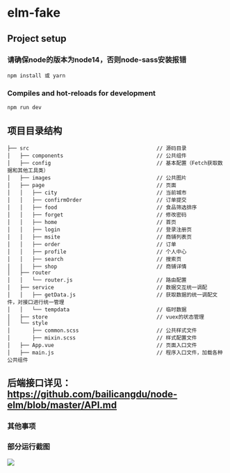 # elm-fake

## Project setup
### 请确保node的版本为node14，否则node-sass安装报错

```
npm install 或 yarn
```

### Compiles and hot-reloads for development
```
npm run dev 
```

## 项目目录结构
```
├── src                                         // 源码目录
│   ├── components                              // 公共组件
│   ├── config                                  // 基本配置（Fetch获取数据和其他工具类）
│   ├── images                                  // 公共图片
│   ├── page                                    // 页面
│   │   ├── city                                // 当前城市
│   │   ├── confirmOrder                        // 订单提交
│   │   ├── food                                // 食品筛选排序           
│   │   ├── forget                              // 修改密码
│   │   ├── home                                // 首页
│   │   ├── login                               // 登录注册页
│   │   ├── msite                               // 商铺列表页
│   │   ├── order                               // 订单
│   │   ├── profile                             // 个人中心
│   │   ├── search                              // 搜索页
│   │   ├── shop                                // 商铺详情
│   ├── router
│   │   └── router.js                           // 路由配置
│   ├── service                                 // 数据交互统一调配
│   │   ├── getData.js                          // 获取数据的统一调配文件，对接口进行统一管理
│   │   └── tempdata                            // 临时数据
│   ├── store                                   // vuex的状态管理
│   └── style
│       ├── common.scss                         // 公共样式文件
│       ├── mixin.scss                          // 样式配置文件
│   ├── App.vue                                 // 页面入口文件
│   ├── main.js                                 // 程序入口文件，加载各种公共组件
```

## 后端接口详见：https://github.com/bailicangdu/node-elm/blob/master/API.md

###	其他事项

### 部分运行截图


<img src="https://github.com/BirdGurhl/elm-fake/blob/master/screen%20shots/run.gif" />
